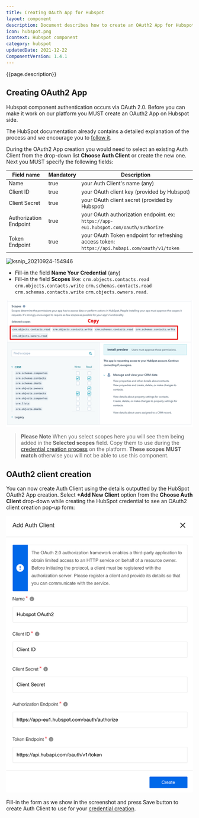 ```yaml
---
title: Creating OAuth App for Hubspot
layout: component
description: Document describes how to create an OAuth2 App for Hubspot and how to use newly generated Client ID and Client Secret to configure Auth Client.
icon: hubspot.png
icontext: Hubspot component
category: hubspot
updatedDate: 2021-12-22
ComponentVersion: 1.4.1
---
```


{{page.description}}

## Creating OAuth2 App

Hubspot component authentication occurs via OAuth 2.0. Before you can make it work
on our platform you MUST create an OAuth2 App on Hubspot side.

The HubSpot documentation already contains a detailed explanation of the process
and we encourage you to [follow it](https://developers.hubspot.com/docs/api/working-with-oauth).

During the OAuth2 App creation you would need to select an existing Auth Client
from the drop-down list **Choose Auth Client** or create the new one. Next you
MUST specify the following fields:

| Field name | Mandatory | Description |
|----|---------|-----------|
| Name | true | your Auth Client's name (any) |
| Client ID| true | your OAuth client key (provided by Hubspot) |
| Client Secret| true | your OAuth client secret (provided by Hubspot) |
| Authorization Endpoint | true | your OAuth authorization endpoint. ex: `https://app-eu1.hubspot.com/oauth/authorize` |
| Token Endpoint | true | your OAuth Token endpoint for refreshing access token: `https://api.hubapi.com/oauth/v1/token`|

![ksnip_20210924-154946](https://user-images.githubusercontent.com/7985390/134677237-b9aedd64-e7c0-4489-9125-f476cc129e31.png)

*   Fill-in the field **Name Your Credential** (any)
*   Fill-in the field **Scopes** like: `crm.objects.contacts.read` `crm.objects.contacts.write` `crm.schemas.contacts.read` `crm.schemas.contacts.write` `crm.objects.owners.read`.

![Scopes](img/scopes.png)

> **Please Note** When you select scopes here you will see them being added in
> the **Selected scopes** field. Copy them to use during the
> [credential creation process](index#credentials) on the platform.
> **These scopes MUST match** otherwise you will not be able to use this component.

## OAuth2 client creation

You can now create Auth Client using the details outputted by the HubSpot OAuth2 App
creation. Select **+Add New Client** option from the **Choose Auth Client**
drop-down while creating the HubSpot credential to see an OAuth2 client creation
pop-up form:

![Oauth 2](img/hubspot-oauth2.png)

Fill-in the form as we show in the screenshot and press Save button to create
Auth Client to use for your [credential creation](index#credentials).
